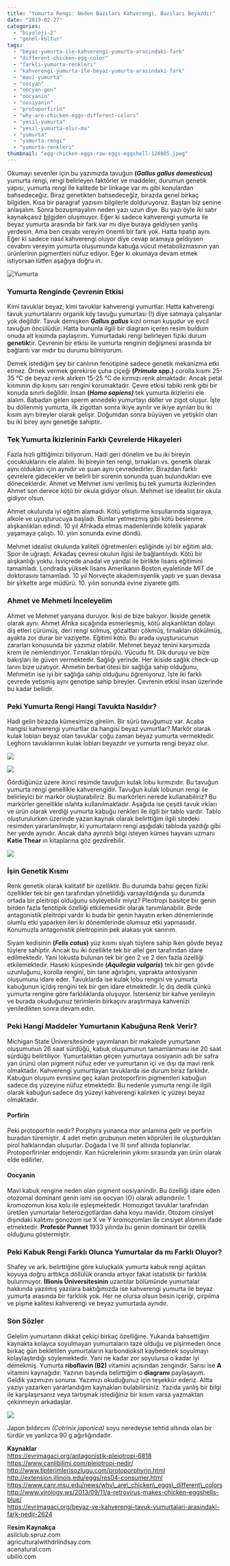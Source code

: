 ```yaml
---
title: "Yumurta Rengi: Neden Bazıları Kahverengi, Bazıları Beyazdır"
date: "2019-02-27"
categories: 
  - "biyoloji-2"
  - "genel-kultur"
tags: 
  - "beyaz-yumurta-ile-kahverengi-yumurta-arasindaki-fark"
  - "different-chicken-egg-color"
  - "farkli-yumurta-renkleri"
  - "kahverengi-yumurta-ile-beyaz-yumurta-arasindaki-fark"
  - "mavi-yumurta"
  - "oocyan"
  - "oocyan-gen"
  - "oocyanin"
  - "oosiyanin"
  - "protoporfirin"
  - "why-are-chicken-eggs-different-colors"
  - "yesil-yumurta"
  - "yesil-yumurta-olur-mu"
  - "yumurta"
  - "yumurta-rengi"
  - "yumurta-renkleri"
thumbnail: "egg-chicken-eggs-raw-eggs-eggshell-128885.jpeg"
---
```


Okumayı sevenler için bu yazımızda tavuğun **(**_**Gallus gallus domesticus**_**)** yumurta rengi, rengi belirleyen faktörler ve maddeler, durumun genetik yapısı, yumurta rengi ile kalitede bir linkage var mı gibi konulardan bahsedeceğiz. Biraz genetikten bahsedeceğiz, birazda genel birkaç bilgiden. Kısa bir paragraf yazısını bilgilerle dolduruyoruz. Baştan biz senine anlaşalım. Sonra bozuşmayalım neden yazı uzun diye. Bu yazı öyle iki satır kaynakçasız [bilgi](https://sabahlatan.com/blog/kategori/genel-kultur/)den oluşmuyor. Eğer ki sadece kahverengi yumurta ile beyaz yumurta arasında bir fark var mı diye buraya geldiysen yanlış yerdesin. Ama ben cevabı vereyim önemli bir fark yok. Hatta tıpatıp aynı. Eğer ki sadece nasıl kahverengi oluyor diye cevap aramaya geldiysen cevabını vereyim yumurta oluşumunda kabuğa vücut metabolizmasının yan ürünlerinin pigmentleri nüfuz ediyor. Eğer ki okumaya devam etmek istiyorsan lütfen aşağıya doğru in.

![Yumurta](images/IMG_20190302_003357-01-1024x768.jpeg)

### Yumurta Renginde Çevrenin Etkisi

Kimi tavuklar beyaz, kimi tavuklar kahverengi yumurtlar. Hatta kahverengi tavuk yumurtalarını organik köy tavuğu yumurtası (!) diye satmaya çalışanlar yok değildir. Tavuk demişken _**Gallus gallus**_ kızıl orman kuşudur ve evcil tavuğun öncülüdür. Hatta bununla ilgili bir diagram içeren resim buldum onuda alt kısımda paylaşırım. Yumurtadaki rengi belirleyen fiziki durum **genetik**tir. Çevrenin bir etkisi ile yumurta renginin değişmesi arasında bir bağlantı var mıdır bu durumu bilmiyorum.

Demek istediğim şey bir canlının fenotipine sadece genetik mekanizma etki etmez. Örnek vermek gerekirse çuha çiçeği **(**_**Primula**_ **spp.)** corolla kısmı 25-35 °C de beyaz renk alırken 15-25 °C de kırmızı renk almaktadır. Ancak petal kısmının dip kısmı sarı rengini korumaktadır. Çevre etkisi tabiki renk gibi bir konuda sınırlı değildir. İnsan **(**_**Homo sapiens)**_ tek yumurta ikizlerini ele alalım. Babadan gelen sperm annedeki yumurtayı döller ve zigot oluşur. İşte bu döllenmiş yumurta, ilk zigottan sonra ikiye ayrılır ve ikiye ayrılan bu iki kısım ayrı bireyler olarak gelişir. Doğumdan sonra büyüyen ve yetişkin olan bu iki birey aynı genetiğe sahiptir.

### Tek Yumurta İkizlerinin Farklı Çevrelerde Hikayeleri

Fazla hızlı gittiğimizi biliyorum. Hadi geri dönelim ve bu iki bireyin çocukluklarını ele alalım. İki bireyin ten rengi, tırnakları vs. genetik olarak aynı oldukları için aynıdır ve şuan aynı çevrededirler. Birazdan farklı çevrelere gidecekler ve belirli bir sürenin sonunda şuan bulundukları eve döneceklerdir. Ahmet ve Mehmet ismi verilmiş bu tek yumurta ikizlerinden Ahmet son derece kötü bir okula gidiyor olsun. Mehmet ise idealist bir okula gidiyor olsun.

Ahmet okulunda iyi eğitim alamadı. Kötü yetiştirme koşullarında sigaraya, alkole ve uyuşturucuya başladı. Bunlar yetmezmiş gibi kötü beslenme alışkanlıkları edindi. 10 yıl Afrikada elmas madenlerinde kölelik yaparak yaşamaya çalıştı. 10. yılın sonunda evine döndü.

Mehmet idealist okulunda kaliteli öğretmenleri eşliğinde iyi bir eğitim aldı. Spor ile uğraştı. Arkadaş çevresi okulun ilgisi ile bağlantılıydı. Kötü bir alışkanlığı yoktu. İsviçrede anadal ve yandal ile birlikte lisans eğitimini tamamladı. Londrada yüksek lisans Amerikanın Boston eyaletinde MIT de doktorasını tamamladı. 10 yıl Norveçte akademisyenlik yaptı ve şuan devasa bir şirkette arge müdürü. 10. yılın sonunda evine ziyarete gitti.

### Ahmet ve Mehmeti İnceleyelim

Ahmet ve Mehmet yanyana duruyor. İkisi de bize bakıyor. İkiside genetik olarak aynı. Ahmet Afrika sıcağında esmerleşmiş, kötü alışkanlıktan dolayı diş etleri çürümüş, deri rengi solmuş, gözaltları çökmüş, tırnakları dökülmüş, ayakta zor durar bir vaziyette. Eğitimi kötü. Bu arada uyuşturucunun zararları konusunda bir yazımız olabilir. Mehmet beyaz tenini karşımızda krem ile nemlendiriyor. Tırnakları törpülü. Vücudu fit. Dik duruşu ve bize bakışları ile güven vermektedir. Sağlığı yerinde. Her ikiside sağlık check-up larını bize uzatıyor. Ahmetin berbat ötesi bir sağlığa sahip olduğunu, Mehmetin ise iyi bir sağlığa sahip olduğunu öğreniyoruz. İşte iki farklı çevrede yetişmiş aynı genotipe sahip bireyler. Çevrenin etkisi insan üzerinde bu kadar bellidir.

### Peki Yumurta Rengi Hangi Tavukta Nasıldır?

Hadi gelin birazda kümesimize girelim. Bir sürü tavuğumuz var. Acaba hangisi kahverengi yumurtlar da hangisi beyaz yumurtlar? Markör olarak kulak lobları beyaz olan tavuklar çoğu zaman beyaz yumurta vermektedir. Leghorn tavuklarının kulak lobları beyazdır ve yumurta rengi beyaz olur.

![](images/Chicken-earlobe-1.gif)

![](images/chicken-head-1.jpg)

Gördüğünüz üzere ikinci resimde tavuğun kulak lobu kırmızıdır. Bu tavuğun yumurta rengi genellikle kahverengidir. Tavuğun kulak lobunun rengi ile belirleyici bir markör oluşturabiliriz. Bu markörleri nerede kullanabiliriz? Bu markörler genellikle ıslahta kullanılmaktadır. Aşağıda ise çeşitli tavuk ırkları ve ürün olarak verdiği yumurta kabuğu renkleri ile ilgili bir tablo vardır. Tablo oluşturulurken üzerinde yazan kaynak olarak belirttiğim ilgili sitedeki resimden yararlanılmıştır, ki yumurtaların rengi aşığıdaki tabloda yazdığı gibi her yerde aynıdır. Ancak daha ayrıntılı bilgi isteyen kümes hayvanı uzmanı **Katie Thear** ın kitaplarına göz gezdirebilir.

![](images/Egg-Color-and-Chicken-Breeds-Table-for-sabahlatan.png)

### İşin Genetik Kısmı

Renk genetik olarak kalitatif bir özelliktir. Bu durumda bahsi geçen fiziki özellikler tek bir gen tarafından yönetildiği varsayıldığında şu durumda ortada bir pleitropi olduğunu söyleyebilir miyiz? Pleotropi basitçe bir genin birden fazla fenotipik özelliği etkilemesidir olarak tanımlanabilir. Birde antagonistik pleitropi vardır ki buda bir genin hayatın erken dönemlerinde olumlu etki yaparken ileri ki dönemlerinde olumsuz etki yapmasıdır. Konumuzla antagonistik pleitropinin pek alakası yok sanırım.

Siyam kedisinin **(**_**Felis catus**_**)** yüz kısmı siyah tüylere sahip iken gövde beyaz tüylere sahiptir. Ancak bu iki özellikte tek bir allel gen tarafından idare edilmektedir. Yani lokusta bulunan tek bir gen 2 ve 2 den fazla özelliği etkilemektedir. Haseki küspesinde **(**_**Aquilegia vulgaris**_**)** tek bir gen gövde uzunluğunu, korolla rengini, bin tane ağırlığını, yaprakta antosiyanin oluşumunu idare eder. Tavuklarda ise kulak lobu rengini ve yumurta kabuğunun iç/dış rengini tek bir gen idare etmektedir. İç dış dedik çünkü yumurta rengine göre farklılıklarda oluşuyor. İsterseniz bir kahve yenileyin ve burada okuduğunuz terimlerin birkaçını araştırmaya kahvenizi yeniledikten sonra devam edin.

### Peki Hangi Maddeler Yumurtanın Kabuğuna Renk Verir?

Michigan State Üniversitesinde yayımlanan bir makalede yumurtanın oluşumunun 26 saat sürdüğü, kabuk oluşumunun tamamlanması ise 20 saat sürdüğü belirtiliyor. Yumurtalıktan geçen yumurtaya oosiyanin adlı bir safra yan ürünü olan pigment nüfuz eder ve yumurtanın içi ve dışı da mavi renk olmaktadır. Kahverengi yumurtlayan tavuklarda ise durum biraz farklıdır. Kabuğun oluşum evresine geç kalan protoporfirin pigmentleri kabuğun sadece dış yüzeyine nüfuz etmektedir. Bu nedenle yumurta rengi ile ilgili olarak kabuğun sadece dış yüzeyi kahverengi kalırken iç yüzeyi beyaz olmaktadır.

#### Porfirin

Peki protoporfrin nedir? Porphyra yunanca mor anlamına gelir ve porfirin buradan türemiştir. 4 adet metin grubunun meten köprüleri ile oluşturdukları pirol halklarından oluşurlar. Doğada I ve III sınıf altında toplanırlar. Protoporfirinler endojendir. Kan hücrelerinin yıkımı sırasında yan ürün olarak elde edilirler.

#### Oocyanin

Mavi kabuk rengine neden olan pigment oosiyanindir. Bu özelliği idare eden otozomal dominant genin ismi ise oocyan (O) olarak adlandırılır. 1 kromozomun kısa kolu ile eşleşmektedir. Homozigot tavuklar tarafından üretilen yumurtalar heterozigotlardan daha koyu mavidir. Otozom cinsiyet dışındaki kalıtımı gonozom ise X ve Y kromozomları ile cinsiyet alıtımını ifade etmektedir. **Profesör Punnet** 1933 yılında bu genin dominant bir özellik olduğunu göstermiştir.

### Peki Kabuk Rengi Farklı Olunca Yumurtalar da mı Farklı Oluyor?

Shafey ve ark. belirttiğine göre kuluçkalık yumurta kabuk rengi açıktan koyuya doğru arttıkça döllülük oranıda artıyor fakat istatistik bir farklılık bulunmuyor. **İllionis Üniversitesinin** uzantılar bölümünde yumurtalar hakkında yazılmış yazılara baktığımızda ise kahverengi yumurta ile beyaz yumurta arasında bir farklılık yok. Her ne olursa olsun besin içeriği, çırpılma ve pişme kalitesi kahverengi ve beyaz yumurtada aynıdır.

### Son Sözler

Gelelim yumurtanın dikkat çekiçi birkaç özelliğine. Yukarıda bahsettiğim kaynakta kolayca soyulmayan yumurtaların taze olduğu ve pişirmeden önce birkaç gün bekletilen yumurtaların karbondioksit kaybederek soyulmayı kolaylaştırdığı söylemektedir. Yani ne kadar zor soyulursa o kadar iyi demekmiş. Yumurta **riboflavin (B2)** vitamini açısından zengindir. Sarısı ise **A** vitamini kaynağıdır. Yazının başında belirttiğim o **diagramı** paylaşayım. Geldik yazımızın sonuna. Yazımızı okuduğunuz için teşekkür ederiz. Altta yazıyı yazarken yararlandığım kaynakları bulabilirsiniz. Yazıda yanlış bir bilgi ile karşılaşırsanız veya tartışmak istediğiniz bir kısım varsa yazmaktan çekinmeyin arkadaşlar.

![](images/diagram_gallus_gallus_domesticus_sml.jpg)

Japon bıldırcını _(Cotrinix japonica)_ soyu neredeyse tehtid altında olan bir türdür ve yanlızca 90 g ağırlığındadır.

  
**Kaynaklar**  
https://evrimagaci.org/antagonistik-pleiotropi-6818  
https://www.canlibilimi.com/pleiotropi-nedir/  
http://www.tipterimlerisozlugu.com/protoporphyrin.html  
http://extension.illinois.edu/eggs/res04-consumer.html  
https://www.canr.msu.edu/news/why\_are\_chicken\_eggs\_different\_colors  
http://www.virology.ws/2013/09/11/a-retrovirus-makes-chicken-eggshells-blue/  
https://evrimagaci.org/beyaz-ve-kahverengi-tavuk-yumurtalari-arasindaki-fark-nedir-2624

R**esim Kaynakça**  
asilclub.spruz.com  
agriculturalwithdrlindsay.com  
acenatural.com  
ubilio.com
